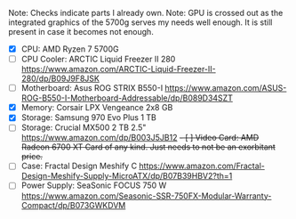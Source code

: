 Note: Checks indicate parts I already own.
Note: GPU is crossed out as the integrated graphics of the 5700g serves my needs well enough. It is still present in case it becomes not enough.

- [x] CPU: AMD Ryzen 7 5700G
- [ ] CPU Cooler: ARCTIC Liquid Freezer II 280 https://www.amazon.com/ARCTIC-Liquid-Freezer-II-280/dp/B09J9F8JSK
- [ ] Motherboard: Asus ROG STRIX B550-I https://www.amazon.com/ASUS-ROG-B550-I-Motherboard-Addressable/dp/B089D34SZT
- [x] Memory: Corsair LPX Vengeance 2x8 GB
- [x] Storage: Samsung 970 Evo Plus 1 TB
- [ ] Storage: Crucial MX500 2 TB 2.5" https://www.amazon.com/dp/B003J5JB12
~~- [ ] Video Card: AMD Radeon 6700 XT Card of any kind. Just needs to not be an exorbitant price.~~
- [ ] Case: Fractal Design Meshify C https://www.amazon.com/Fractal-Design-Meshify-Supply-MicroATX/dp/B07B39HBV2?th=1
- [ ] Power Supply: SeaSonic FOCUS 750 W https://www.amazon.com/Seasonic-SSR-750FX-Modular-Warranty-Compact/dp/B073GWKDVM
